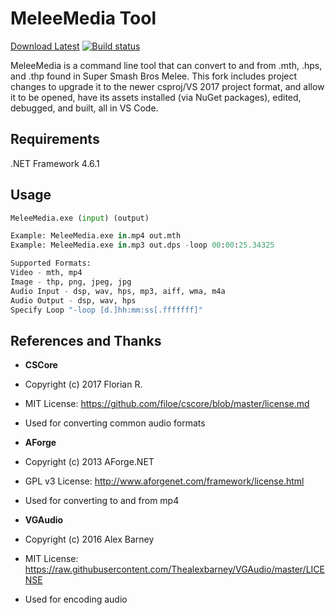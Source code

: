 # MeleeMedia Tool 

[Download Latest](https://github.com/Ploaj/MeleeMedia/releases) [![Build status](https://ci.appveyor.com/api/projects/status/6tr5rq9adkkj7dv9?svg=true)](https://ci.appveyor.com/project/Ploaj/meleemedia)

MeleeMedia is a command line tool that can convert to and from .mth, .hps, and .thp found in Super Smash Bros Melee. This fork includes project changes to upgrade it to the newer csproj/VS 2017 project format, and allow it to be opened, have its assets installed (via NuGet packages), edited, debugged, and built, all in VS Code.

## Requirements

.NET Framework 4.6.1

## Usage

```python
MeleeMedia.exe (input) (output)

Example: MeleeMedia.exe in.mp4 out.mth
Example: MeleeMedia.exe in.mp3 out.dps -loop 00:00:25.34325

Supported Formats:
Video - mth, mp4
Image - thp, png, jpeg, jpg
Audio Input - dsp, wav, hps, mp3, aiff, wma, m4a
Audio Output - dsp, wav, hps
Specify Loop "-loop [d.]hh:mm:ss[.fffffff]"
```

## References and Thanks

* **CSCore**
* Copyright (c) 2017 Florian R.
* MIT License: https://github.com/filoe/cscore/blob/master/license.md
* Used for converting common audio formats


* **AForge**
* Copyright (c) 2013 AForge.NET
* GPL v3 License: http://www.aforgenet.com/framework/license.html
* Used for converting to and from mp4


* **VGAudio**
* Copyright (c) 2016 Alex Barney
* MIT License: https://raw.githubusercontent.com/Thealexbarney/VGAudio/master/LICENSE
* Used for encoding audio
